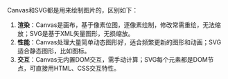 Canvas和SVG都是用来绘制图片的，区别如下：
1. **渲染**：Canvas是画布，基于像素位图，逐像素绘制，修改常需重绘，无法缩放；SVG是基于XML矢量图形，无损缩放。
2. **性能**：Canvas处理大量简单动态图形好，适合频繁更新的图形和动画；SVG适合静态图形，比如图标。
3. **交互**：Canvas无内置DOM交互，需手动计算；SVG每个元素都是DOM节点，可直接用HTML、CSS交互特性。